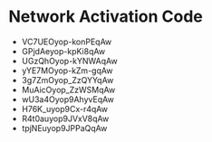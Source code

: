 # Network Activation Code
* VC7UEOyop-konPEqAw
* GPjdAeyop-kpKi8qAw
* UGzQhOyop-kYNWAqAw
* yYE7MOyop-kZm-gqAw
* 3g7ZmOyop_ZzQYYqAw
* MuAicOyop_ZzWSMqAw
* wU3a4Oyop9AhyvEqAw
* H76K_uyop9Cx-r4qAw
* R4t0auyop9JVxV8qAw
* tpjNEuyop9JPPaQqAw